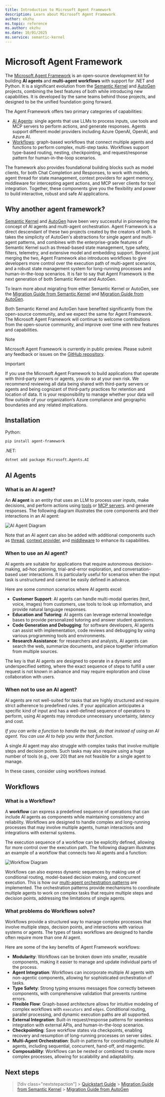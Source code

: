 ```yaml
---
title: Introduction to Microsoft Agent Framework
description: Learn about Microsoft Agent Framework
author: ekzhu
ms.topic: reference
ms.author: ekzhu
ms.date: 10/01/2025
ms.service: semantic-kernel
---
```


# Microsoft Agent Framework

The [Microsoft Agent Framework](https://github.com/microsoft/agent-framework)
is an open-source development kit for building **AI agents** and **multi-agent workflows**
with support for .NET and Python.
It is a significant evolution from the [Semantic Kernel](https://github.com/microsoft/semantic-kernel)
and [AutoGen](https://github.com/microsoft/autogen) projects, combining the best features of both while introducing new capabilities. It is developed by the same teams behind those projects,
and designed to be the unified foundation going forward.

The Agent Framework offers two primary categories of capabilities:

- [AI Agents](#ai-agents): single agents that use LLMs to process inputs,
  use tools and MCP servers to perform actions, and generate responses. Agents support
  different model providers including Azure OpenAI, OpenAI, and Azure AI.
- [Workflows](#workflows): graph-based workflows that connect multiple agents
  and functions to perform complex, multi-step tasks. Workflows support type-based routing,
  nesting, checkpointing, and request/response pattern for human-in-the-loop scenarios.

The framework also provides foundational building
blocks such as model clients, for both Chat Completion and Responses, to work with models,
agent thread for state management, context providers for agent memory,
middleware for intercepting agent actions, and MCP server clients for tool integration.
Together, these components give you the flexibility and power to build
interactive, robust and safe AI applications.

## Why another agent framework?

[Semantic Kernel](https://github.com/microsoft/semantic-kernel)
and [AutoGen](https://github.com/microsoft/autogen) have been very successful
in pioneering the concept of AI agents and multi-agent orchestration.
Agent Framework is a direct descendant of these two projects created by the
creators of both. It takes the simplicity of AutoGen's abstractions for single
agent and multi-agent patterns, and combines with the enterprise-grade features
of Semantic Kernel such as thread-based state management, type safety, filters,
telemetry, and extensive model and embedding support. Beyond just merging the two,
Agent Framework also introduces workflows to give developers more control over
the execution path of multi-agent scenarios, and a robust state management system
for long-running processes and human-in-the-loop scenarios.
It is fair to say that Agent Framework is the next generation of
both Semantic Kernel and AutoGen.

To learn more about migrating from either Semantic Kernel or AutoGen,
see the [Migration Guide from Semantic Kernel](../migration-guide/from-semantic-kernel/index.md)
and [Migration Guide from AutoGen](../migration-guide/from-autogen/index.md).

Both Semantic Kernel and AutoGen have benefited significantly from the open-source community,
and we expect the same for Agent Framework. The Microsoft Agent Framework will continue to welcome contributions from the open-source community, and improve over time with new features and capabilities.

> [!NOTE]
> Microsoft Agent Framework is currently in public preview. Please submit any feedback or issues on the [GitHub repository](https://github.com/microsoft/agent-framework).

> [!IMPORTANT]
> If you use the Microsoft Agent Framework to build applications that operate with third-party servers or agents, you do so at your own risk. We recommend reviewing all data being shared with third-party servers or agents and being cognizant of third-party practices for retention and location of data. It is your responsibility to manage whether your data will flow outside of your organization’s Azure compliance and geographic boundaries and any related implications.

## Installation

Python:

```bash
pip install agent-framework
```

.NET:

```bash
dotnet add package Microsoft.Agents.AI
```

## AI Agents

### What is an AI agent?

An **AI agent** is an entity that uses an LLM to process user inputs, make decisions,
and perform actions using [tools](../user-guide/agents/agent-tools.md) or [MCP servers](../user-guide/model-context-protocol/index.md).
and generate responses.
The following diagram illustrates the core components and their interactions in an AI agent:

![AI Agent Diagram](../media/agent.svg)

Note that an AI agent can also be added with additional components such as
[thread](../user-guide/agents/multi-turn-conversation.md),
[context provider](../user-guide/agents/agent-memory.md),
and [middleware](../user-guide/agents/agent-middleware.md)
to enhance its capabilities.

### When to use an AI agent?

AI agents are suitable for applications that require autonomous decision-making,
ad-hoc planning, trial-and-error exploration, and conversation-based user interactions.
It is particularly useful for scenarios when the input task is unstructured and cannot be
easily defined in advance.

Here are some common scenarios where AI agents excel:

- **Customer Support**: AI agents can handle multi-modal queries (text, voice, images)
  from customers, use tools to look up information, and provide natural language responses.
- **Education and Tutoring**: AI agents can leverage external knowledge bases to provide
  personalized tutoring and answer student questions.
- **Code Generation and Debugging**: for software developers, AI agents can assist with
  implementation, code reviews and debugging by using various programming tools and environments.
- **Research Assistance**: for researchers and analysts, AI agents can search the web,
  summarize documents, and piece together information from multiple sources.

The key is that AI agents are designed to operate in a dynamic and underspecified
setting, where the exact sequence of steps to fulfill a user request is not known
in advance and may require exploration and close collaboration with users.

### When not to use an AI agent?

AI agents are not well-suited for tasks that are highly structured and require
strict adherence to predefined rules.
If your application anticipates a specific kind of input and has a well-defined
sequence of operations to perform, using AI agents may introduce unnecessary
uncertainty, latency and cost.

_If you can write a function to handle the task, do that instead of using an AI agent. You can use AI to help you write that function._

A single AI agent may also struggle with complex tasks that involve multiple steps
and decision points. Such tasks may also require using a huge number of tools (e.g., over 20)
that are not feasible for a single agent to manage.

In these cases, consider using workflows instead.

## Workflows

### What is a Workflow?

A **workflow** can express a predefined sequence of operations that can include AI agents as components while maintaining consistency and reliability. Workflows are designed to handle complex and long-running processes that may involve multiple agents, human interactions and integrations with external systems.

The execution sequence of a workflow can be explicitly defined, allowing for more control over the execution path. The following diagram illustrates an example of a workflow that connects two AI agents and a function:

![Workflow Diagram](../media/workflow.svg)

Workflows can also express dynamic sequences by making use of
conditional routing, model-based decision making, and concurrent
execution. This is how our [multi-agent orchestration patterns](../user-guide//workflows/orchestrations/overview.md) are implemented.
The orchestration patterns provide mechanisms to coordinate multiple agents
to work on complex tasks that require multiple steps and decision points,
addressing the limitations of single agents.

### What problems do Workflows solve?

Workflows provide a structured way to manage complex processes that involve multiple steps, decision points, and interactions with various systems or agents. The types of tasks workflows are designed to handle often require more than one AI agent.

Here are some of the key benefits of Agent Framework workflows:

- **Modularity**: Workflows can be broken down into smaller, reusable components, making it easier to manage and update individual parts of the process.
- **Agent Integration**: Workflows can incorporate multiple AI agents with non-agentic components, allowing for sophisticated orchestration of tasks.
- **Type Safety**: Strong typing ensures messages flow correctly between components, with comprehensive validation that prevents runtime errors.
- **Flexible Flow**: Graph-based architecture allows for intuitive modeling of complex workflows with `executors` and `edges`. Conditional routing, parallel processing, and dynamic execution paths are all supported.
- **External Integration**: Built-in request/response patterns for seamless integration with external APIs, and human-in-the-loop scenarios.
- **Checkpointing**: Save workflow states via checkpoints, enabling recovery and resumption of long-running processes on server sides.
- **Multi-Agent Orchestration**: Built-in patterns for coordinating multiple AI agents, including sequential, concurrent, hand-off, and magentic.
- **Composability**: Workflows can be nested or combined to create more complex processes, allowing for scalability and adaptability.

## Next steps

> [!div class="nextstepaction"] > [Quickstart Guide](../tutorials/quick-start.md) > [Migration Guide from Semantic Kernel](../migration-guide/from-semantic-kernel/index.md) > [Migration Guide from AutoGen](../migration-guide/from-autogen/index.md)
